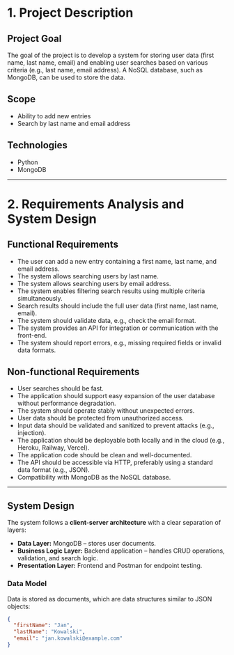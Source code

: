 # 1. Project Description

## Project Goal
The goal of the project is to develop a system for storing user data (first name, last name, email) and enabling user searches based on various criteria (e.g., last name, email address). A NoSQL database, such as MongoDB, can be used to store the data.

## Scope
- Ability to add new entries  
- Search by last name and email address  

## Technologies
- Python  
- MongoDB

---

# 2. Requirements Analysis and System Design

## Functional Requirements
- The user can add a new entry containing a first name, last name, and email address.  
- The system allows searching users by last name.  
- The system allows searching users by email address.  
- The system enables filtering search results using multiple criteria simultaneously.  
- Search results should include the full user data (first name, last name, email).  
- The system should validate data, e.g., check the email format.  
- The system provides an API for integration or communication with the front-end.  
- The system should report errors, e.g., missing required fields or invalid data formats.

## Non-functional Requirements
- User searches should be fast.  
- The application should support easy expansion of the user database without performance degradation.  
- The system should operate stably without unexpected errors.  
- User data should be protected from unauthorized access.  
- Input data should be validated and sanitized to prevent attacks (e.g., injection).  
- The application should be deployable both locally and in the cloud (e.g., Heroku, Railway, Vercel).  
- The application code should be clean and well-documented.  
- The API should be accessible via HTTP, preferably using a standard data format (e.g., JSON).  
- Compatibility with MongoDB as the NoSQL database.

---

## System Design

The system follows a **client-server architecture** with a clear separation of layers:
- **Data Layer:** MongoDB – stores user documents.  
- **Business Logic Layer:** Backend application – handles CRUD operations, validation, and search logic.  
- **Presentation Layer:** Frontend and Postman for endpoint testing.

### Data Model

Data is stored as documents, which are data structures similar to JSON objects:

```json
{
  "firstName": "Jan",
  "lastName": "Kowalski",
  "email": "jan.kowalski@example.com"
}
